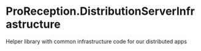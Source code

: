 # ProReception.DistributionServerInfrastructure
Helper library with common infrastructure code for our distributed apps
